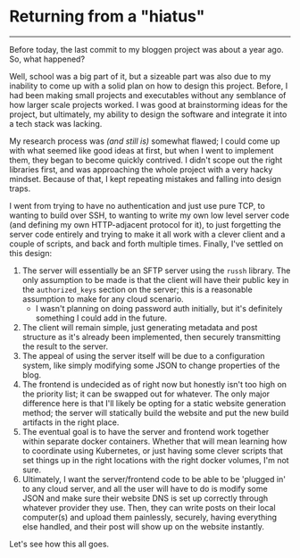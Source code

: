 # Returning from a "hiatus"
---
Before today, the last commit to my bloggen project was about a year ago. So, what happened? 

Well, school was a big part of it, but a sizeable part was also due to my inability to come up with a solid plan on how to design this project. Before, I had been making small projects and executables without any semblance of how larger scale projects worked. I was good at brainstorming ideas for the project, but ultimately, my ability to design the software and integrate it into a tech stack was lacking. 

My research process was *(and still is)* somewhat flawed; I could come up with what seemed like good ideas at first, but when I went to implement them, they began to become quickly contrived. I didn't scope out the right libraries first, and was approaching the whole project with a very hacky mindset. Because of that, I kept repeating mistakes and falling into design traps. 

I went from trying to have no authentication and just use pure TCP, to wanting to build over SSH, to wanting to write my own low level server code (and defining my own HTTP-adjacent protocol for it), to just forgetting the server code entirely and trying to make it all work with a clever client and a couple of scripts, and back and forth multiple times. Finally, I've settled on this design: 

1. The server will essentially be an SFTP server using the `russh` library. The only assumption to be made is that the client will have their public key in the `authorized_keys` section on the server; this is a reasonable assumption to make for any cloud scenario.
    - I wasn't planning on doing password auth initially, but it's definitely something I could add in the future. 
2. The client will remain simple, just generating metadata and post structure as it's already been implemented, then securely transmitting the result to the server. 
3. The appeal of using the server itself will be due to a configuration system, like simply modifying some JSON to change properties of the blog. 
4. The frontend is undecided as of right now but honestly isn't too high on the priority list; it can be swapped out for whatever. The only major difference here is that I'll likely be opting for a static website generation method; the server will statically build the website and put the new build artifacts in the right place. 
5. The eventual goal is to have the server and frontend work together within separate docker containers. Whether that will mean learning how to coordinate using Kubernetes, or just having some clever scripts that set things up in the right locations with the right docker volumes, I'm not sure. 
6. Ultimately, I want the server/frontend code to be able to be 'plugged in' to any cloud server, and all the user will have to do is modify some JSON and make sure their website DNS is set up correctly through whatever provider they use. Then, they can write posts on their local computer(s) and upload them painlessly, securely, having everything else handled, and their post will show up on the website instantly. 

Let's see how this all goes. 